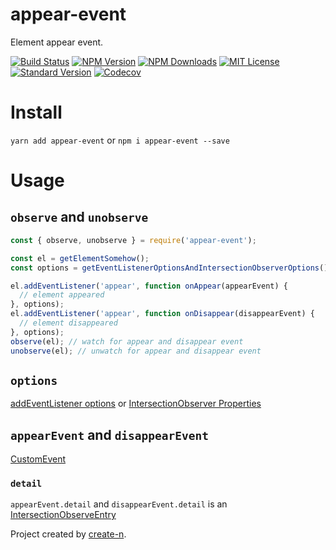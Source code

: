 # appear-event

Element appear event.

[![Build Status][travis-image]][travis-url]
[![NPM Version][npm-version-image]][npm-url]
[![NPM Downloads][npm-downloads-image]][npm-url]
[![MIT License][license-image]][license-url]
[![Standard Version][standard-version-image]][standard-version-url]
[![Codecov][codecov-image]][codecov-url]

# Install

`yarn add appear-event` or `npm i appear-event --save`

# Usage

## `observe` and `unobserve`

```js
const { observe, unobserve } = require('appear-event');

const el = getElementSomehow();
const options = getEventListenerOptionsAndIntersectionObserverOptions();

el.addEventListener('appear', function onAppear(appearEvent) {
  // element appeared
}, options);
el.addEventListener('appear', function onDisappear(disappearEvent) {
  // element disappeared
}, options);
observe(el); // watch for appear and disappear event
unobserve(el); // unwatch for appear and disappear event
```

## `options`

[addEventListener options](https://developer.mozilla.org/en-US/docs/Web/API/EventTarget/addEventListener#Parameters) or [IntersectionObserver Properties](https://developer.mozilla.org/en-US/docs/Web/API/IntersectionObserver#Properties)

## `appearEvent` and `disappearEvent`

[CustomEvent](https://developer.mozilla.org/en-US/docs/Web/API/CustomEvent)

### `detail`

`appearEvent.detail` and `disappearEvent.detail` is an [IntersectionObserveEntry](https://developer.mozilla.org/en-US/docs/Web/API/IntersectionObserverEntry)

Project created by [create-n](https://github.com/vivaxy/create-n).

[travis-image]: https://img.shields.io/travis/vivaxy/appear-event.svg?style=flat-square
[travis-url]: https://travis-ci.org/vivaxy/appear-event
[npm-version-image]: https://img.shields.io/npm/v/appear-event.svg?style=flat-square
[npm-url]: https://www.npmjs.com/package/appear-event
[npm-downloads-image]: https://img.shields.io/npm/dt/appear-event.svg?style=flat-square
[license-image]: https://img.shields.io/npm/l/appear-event.svg?style=flat-square
[license-url]: LICENSE
[standard-version-image]: https://img.shields.io/badge/release-standard%20version-brightgreen.svg?style=flat-square
[standard-version-url]: https://github.com/conventional-changelog/standard-version
[codecov-image]: https://img.shields.io/codecov/c/github/vivaxy/appear-event.svg?style=flat-square
[codecov-url]: https://codecov.io/gh/vivaxy/appear-event
